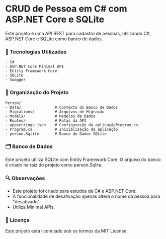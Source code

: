 # CRUD de Pessoa em C# com ASP.NET Core e SQLite
Este projeto é uma API REST para cadastro de pessoas, utilizando C#, ASP.NET Core e SQLite como banco de dados.


### 🔧 Tecnologias Utilizadas
    - C#
    - ASP.NET Core Minimal API
    - Entity Framework Core
    - SQLite
    - Swagger


### 📂 Organização do Projeto
    Person/
    - Data/               # Contexto do Banco de Dados
    - Migrations/         # Arquivos de Migração
    - Models/             # Modelos de Dados
    - Routes/             # Rotas da API
    - appsettings.json    # Configuração da aplicaçãoProgram.cs         
    - Program.cs          # Inicialização da aplicação
    - person.Sqlite       # Banco de Dados SQLite


### 🗂️ Banco de Dados
Este projeto utiliza SQLite com Entity Framework Core. O arquivo do banco é criado na raiz do projeto como person.Sqlite.


### 🔍 Observações
- Este projeto foi criado para estudos de C# e ASP.NET Core.
- A funcionalidade de desativação apenas altera o nome da pessoa para "desativado".
- Utiliza Minimal APIs.


### 📄 Licença
Este projeto está licenciado sob os termos da MIT License.
